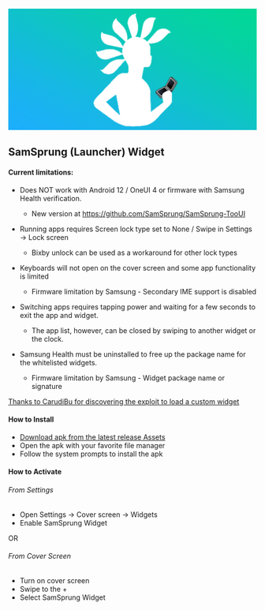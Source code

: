 ![SamSprung Logo](assets/feature_graphic.png)

## SamSprung (Launcher) Widget

#### Current limitations:

- Does NOT work with Android 12 / OneUI 4 or firmware with Samsung Health verification.
    - New version at https://github.com/SamSprung/SamSprung-TooUI

- Running apps requires Screen lock type set to None / Swipe in Settings -> Lock screen
    - Bixby unlock can be used as a workaround for other lock types  

- Keyboards will not open on the cover screen and some app functionality is limited
    - Firmware limitation by Samsung - Secondary IME support is disabled  

- Switching apps requires tapping power and waiting for a few seconds to exit the app and widget.
    - The app list, however, can be closed by swiping to another widget or the clock.  

- Samsung Health must be uninstalled to free up the package name for the whitelisted widgets.
    - Firmware limitation by Samsung - Widget package name or signature  

[Thanks to CarudiBu for discovering the exploit to load a custom widget](https://forum.xda-developers.com/t/app-subui-browser-browse-the-web-on-the-cover-screen.4325963/)

#### How to Install

- [Download apk from the latest release Assets](https://github.com/SamSprung/SamSprung-Widget/releases/tag/latest)
- Open the apk with your favorite file manager
- Follow the system prompts to install the apk

#### How to Activate

###### From Settings
- Open Settings -> Cover screen -> Widgets
- Enable SamSprung Widget

OR

###### From Cover Screen
- Turn on cover screen
- Swipe to the +
- Select SamSprung Widget
